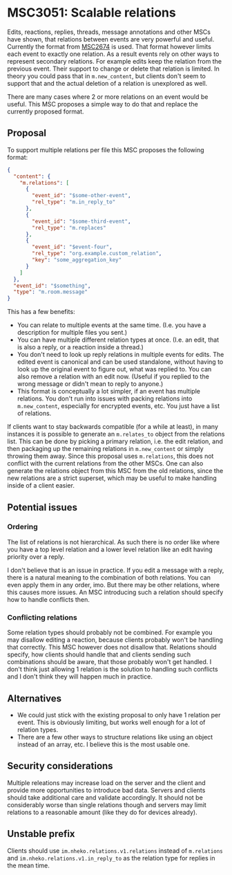 # MSC3051: Scalable relations

Edits, reactions, replies, threads, message annotations and other MSCs have
shown, that relations between events are very powerful and useful. Currently the
format from [MSC2674](https://github.com/matrix-org/matrix-doc/pull/2674) is
used. That format however limits each event to exactly one relation. As a result
events rely on other ways to represent secondary relations. For example edits
keep the relation from the previous event. Their support to change or delete
that relation is limited. In theory you could pass that in `m.new_content`, but
clients don't seem to support that and the actual deletion of a relation is
unexplored as well.

There are many cases where 2 or more relations on an event would be useful. This
MSC proposes a simple way to do that and replace the currently proposed format.

## Proposal

To support multiple relations per file this MSC proposes the following format:

```json
{
  "content": {
    "m.relations": [
      {
        "event_id": "$some-other-event",
        "rel_type": "m.in_reply_to"
      },
      {
        "event_id": "$some-third-event",
        "rel_type": "m.replaces"
      },
      {
        "event_id": "$event-four",
        "rel_type": "org.example.custom_relation",
        "key": "some_aggregation_key"
      }
    ]
  },
  "event_id": "$something",
  "type": "m.room.message"
}
```

This has a few benefits:

- You can relate to multiple events at the same time. (I.e. you have a
    description for multiple files you sent.)
- You can have multiple different relation types at once. (I.e. an edit, that
    is also a reply, or a reaction inside a thread.)
- You don't need to look up reply relations in multiple events for edits. The
  edited event is canonical and can be used standalone, without having to look
  up the original event to figure out, what was replied to. You can also remove
  a relation with an edit now. (Useful if you replied to the wrong message or
  didn't mean to reply to anyone.)
- This format is conceptually a lot simpler, if an event has multiple relations.
    You don't run into issues with packing relations into `m.new_content`,
    especially for encrypted events, etc. You just have a list of relations.

If clients want to stay backwards compatible (for a while at least), in many
instances it is possible to generate an `m.relates_to` object from the relations
list. This can be done by picking a primary relation, i.e. the edit relation,
and then packaging up the remaining relations in `m.new_content` or simply
throwing them away. Since this proposal uses `m.relations`, this does not
conflict with the current relations from the other MSCs. One can also generate
the relations object from this MSC from the old relations, since the new
relations are a strict superset, which may be useful to make handling inside of
a client easier.

## Potential issues

### Ordering

The list of relations is not hierarchical. As such there is no order like where
you have a top level relation and a lower level relation like an edit having
priority over a reply.

I don't believe that is an issue in practice. If you edit a message with a
reply, there is a natural meaning to the combination of both relations. You can
even apply them in any order, imo. But there may be other relations, where this
causes more issues. An MSC introducing such a relation should specify how to
handle conflicts then.

### Conflicting relations

Some relation types should probably not be combined. For example you may
disallow editing a reaction, because clients probably won't be handling that
correctly. This MSC however does not disallow that. Relations should specify,
how clients should handle that and clients sending such combinations should be
aware, that those probably won't get handled. I don't think just allowing 1
relation is the solution to handling such conflicts and I don't think they will
happen much in practice.

## Alternatives

- We could just stick with the existing proposal to only have 1 relation per
    event. This is obviously limiting, but works well enough for a lot of
    relation types.
- There are a few other ways to structure relations like using an object instead
    of an array, etc. I believe this is the most usable one.

## Security considerations

Multiple releations may increase load on the server and the client and provide
more opportunities to introduce bad data. Servers and clients should take
additional care and validate accordingly. It should not be considerably worse
than single relations though and servers may limit relations to a reasonable
amount (like they do for devices already).

## Unstable prefix

Clients should use `im.nheko.relations.v1.relations` instead of `m.relations`
and `im.nheko.relations.v1.in_reply_to` as the relation type for replies in the
mean time.

